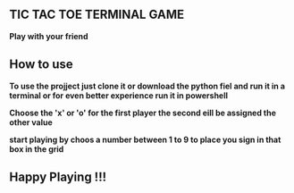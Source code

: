 ## TIC TAC TOE TERMINAL GAME

**Play with your friend**

## How to use

**To use the projject just clone it or download the python fiel and run it in a terminal or for even better experience run it in powershell**

**Choose the 'x' or 'o' for the first player the second eill be assigned the other value**

**start playing by choos a number between 1 to 9 to place you sign in that box in the grid**

## Happy Playing !!!
